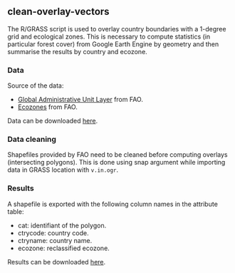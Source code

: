 ## clean-overlay-vectors

The R/GRASS script is used to overlay country boundaries with a 1-degree grid and ecological zones. This is necessary to compute statistics (in particular forest cover) from Google Earth Engine by geometry and then summarise the results by country and ecozone.

### Data

Source of the data:
- [Global Administrative Unit Layer](http://ref.data.fao.org/map?entryId=f7e7adb0-88fd-11da-a88f-000d939bc5d8) from FAO.
- [Ecozones](http://ref.data.fao.org/map?entryId=2fb209d0-fd34-4e5e-a3d8-a13c241eb61b&tab=metadata) from FAO.

Data can be downloaded [here](https://nextcloud.fraisedesbois.net/index.php/s/ITnfOi8whKQbOi0).

### Data cleaning

Shapefiles provided by FAO need to be cleaned before computing overlays (intersecting polygons). This is done using snap argument while importing data in GRASS location with `v.in.ogr`.

### Results

A shapefile is exported with the following column names in the attribute table:

- cat: identifiant of the polygon.
- ctrycode: country code.
- ctryname: country name.
- ecozone: reclassified ecozone.

Results can be downloaded [here]().